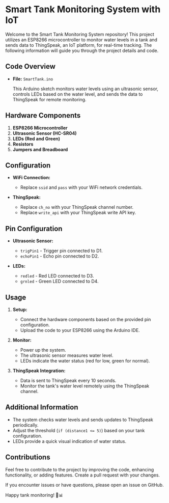 # Smart Tank Monitoring System with IoT

Welcome to the Smart Tank Monitoring System repository! This project utilizes an ESP8266 microcontroller to monitor water levels in a tank and sends data to ThingSpeak, an IoT platform, for real-time tracking. The following information will guide you through the project details and code.

## Code Overview

- **File:** `SmartTank.ino`

  This Arduino sketch monitors water levels using an ultrasonic sensor, controls LEDs based on the water level, and sends the data to ThingSpeak for remote monitoring.

## Hardware Components

1. **ESP8266 Microcontroller**
2. **Ultrasonic Sensor (HC-SR04)**
3. **LEDs (Red and Green)**
4. **Resistors**
5. **Jumpers and Breadboard**

## Configuration

- **WiFi Connection:**
  - Replace `ssid` and `pass` with your WiFi network credentials.

- **ThingSpeak:**
  - Replace `ch_no` with your ThingSpeak channel number.
  - Replace `write_api` with your ThingSpeak write API key.

## Pin Configuration

- **Ultrasonic Sensor:**
  - `trigPin1` - Trigger pin connected to D1.
  - `echoPin1` - Echo pin connected to D2.

- **LEDs:**
  - `redled` - Red LED connected to D3.
  - `grnled` - Green LED connected to D4.

## Usage

1. **Setup:**
   - Connect the hardware components based on the provided pin configuration.
   - Upload the code to your ESP8266 using the Arduino IDE.

2. **Monitor:**
   - Power up the system.
   - The ultrasonic sensor measures water level.
   - LEDs indicate the water status (red for low, green for normal).

3. **ThingSpeak Integration:**
   - Data is sent to ThingSpeak every 10 seconds.
   - Monitor the tank's water level remotely using the ThingSpeak channel.

## Additional Information

- The system checks water levels and sends updates to ThingSpeak periodically.
- Adjust the threshold (`if (distance1 <= 5)`) based on your tank configuration.
- LEDs provide a quick visual indication of water status.

## Contributions

Feel free to contribute to the project by improving the code, enhancing functionality, or adding features. Create a pull request with your changes.

If you encounter issues or have questions, please open an issue on GitHub.

Happy tank monitoring! 🚰📊
